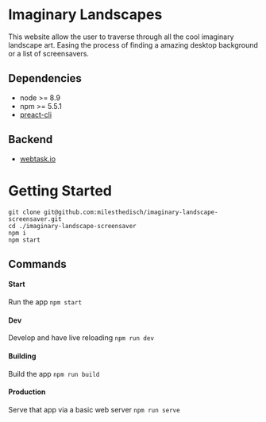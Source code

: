 # Imaginary Landscapes
This website allow the user to traverse through all the cool imaginary landscape art. Easing the process of finding a amazing desktop background or a list of screensavers.

## Dependencies

- node >= 8.9
- npm >= 5.5.1
- [preact-cli](https://github.com/developit/preact-cli)

## Backend

- [webtask.io](webtask.io)

# Getting Started

```
git clone git@github.com:milesthedisch/imaginary-landscape-screensaver.git
cd ./imaginary-landscape-screensaver
npm i
npm start
```

## Commands

#### Start
Run the app `npm start`

#### Dev
Develop and have live reloading `npm run dev`

#### Building 
Build the app `npm run build`

#### Production
Serve that app via a basic web server `npm run serve`
